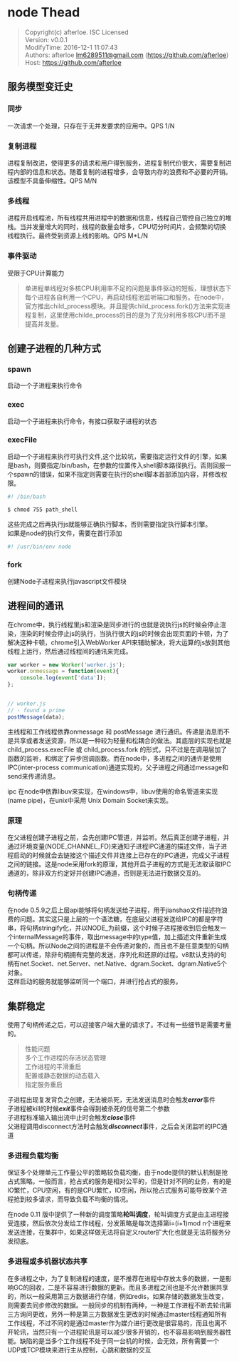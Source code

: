 node Thead 
===

> Copyright(c) afterloe. ISC Licensed  
> Version: v0.0.1  
> ModifyTime: 2016-12-1 11:07:43  
> Authors:
    afterloe <lm6289511@gmail.com> (https://github.com/afterloe)  
> Host:
    https://github.com/afterloe  
   
## 服务模型变迁史 

### 同步
一次请求一个处理，只存在于无并发要求的应用中。QPS 1/N  
### 复制进程
进程复制改进，使得更多的请求和用户得到服务，进程复制代价很大，需要复制进程内部的信息和状态。随着复制的进程增多，会导致内存的浪费和不必要的开销。该模型不具备伸缩性。QPS M/N   
### 多线程
进程开启线程池，所有线程共用进程中的数据和信息，线程自己管控自己独立的堆栈。当并发量增大的同时，线程的数量会增多，CPU切分时间片，会频繁的切换线程执行。最终受到资源上线的影响。QPS M*L/N  

### 事件驱动
受限于CPU计算能力

> 单进程单线程对多核CPU利用率不足的问题是事件驱动的短板，理想状态下每个进程各自利用一个CPU，再启动线程池监听端口和服务。在node中，官方推出child_process模块。并且提供child_process.fork()方法来实现进程复制，这里使用childe_process的目的是为了充分利用多核CPU而不是提高并发量。

## 创建子进程的几种方式

### spawn
启动一个子进程来执行命令  
### exec
启动一个子进程来执行命令，有接口获取子进程的状态  
### execFile
启动一个子进程来执行可执行文件,这个比较坑，需要指定运行文件的引擎，如果是bash，则要指定/bin/bash，在参数的位置传入shell脚本路径执行。否则回报一个spawn的错误，如果不指定则需要在执行的shell脚本首部添加内容，并修改权限。
```bash
#! /bin/bash

$ chmod 755 path_shell
```
这些完成之后再执行js就能够正确执行脚本，否则需要指定执行脚本引擎。  
如果是node的执行文件，需要在首行添加
```bash
#! /usr/bin/env node
```  
### fork
创建Node子进程来执行javascript文件模块  

##  进程间的通讯
在chrome中，执行线程里js和渲染是同步进行的也就是说执行js的时候会停止渲染，渲染的时候会停止js的执行，当执行很大的js的时候会出现页面的卡顿，为了解决这种卡顿，chrome引入WebWorker API来辅助解决，将大运算的js放到其他线程上运行，然后通过线程间的通讯来完成。
```javascript
var worker = new Worker('worker.js');
worker.onmessage = function(event){
	console.log(event['data']);
};


// worker.js
// - found a prime
postMessage(data);
```
主线程和工作线程依靠onmessage 和 postMessage 进行通讯。传递是消息而不是共享或者发送资源，所以是一种较为轻量和松耦合的做法。其底层的实现也就是child_process.execFile 或 child_process.fork 的形式，只不过是在调用层加了函数的监听，和绑定了异步回调函数。而在node中，多进程之间的通许是使用IPC(inter-process communication)通道实现的，父子进程之间通过message和send来传递消息。  

ipc 在node中依靠libuv来实现，在windows中，libuv使用的命名管道来实现(name pipe)，在unix中采用 Unix Domain Socket来实现。  

### 原理
在父进程创建子进程之前，会先创建IPC管道，并监听。然后真正创建子进程，并通过环境变量(NODE_CHANNEL_FD)来通知子进程IPC通道的描述文件，当子进程启动的时候就会去链接这个描述文件并连接上已存在的IPC通道，完成父子进程之间的链接。这是node采用fork的原理，其他开启子进程的方式是无法取读取IPC通道的，除非双方约定好并创建IPC通道，否则是无法进行数据交互的。

### 句柄传递
在node 0.5.9之后上层api能够将句柄发送给子进程，用于jianshao文件描述符浪费的问题。其实这只是上层的一个语法糖，在底层父进程发送给IPC的都是字符串，将句柄stringify化，并以NODE_为前缀，这个时候子进程接收到后会触发一个internalMessage的事件，取出message中的type值，加上描述文件重新生成一个句柄。所以Node之间的进程是不会传递对象的，而且也不是任意类型的句柄都可以传递，除非句柄拥有完整的发送，序列化和还原的过程。v8默认支持的句柄有net.Socket、net.Server、net.Native、dgram.Socket、dgram.Native5个对象。  
这样启动的服务就能够监听同一个端口，并进行抢占式的服务。

## 集群稳定
使用了句柄传递之后，可以迎接客户端大量的请求了。不过有一些细节是需要考量的。
> 性能问题  
> 多个工作进程的存活状态管理  
> 工作进程的平滑重启  
> 配置或静态数据的动态载入  
> 指定服务重启

子进程出现复发背负之创建，无法被杀死，无法发送消息时会触发***error***事件  
子进程被kill的时候***exit***事件会得到被杀死的信号第二个参数  
子进程标准输入输出流中止时会触发***close***事件  
父进程调用disconnect方法时会触发***disconnect***事件，之后会关闭监听的IPC通道  

### 多进程负载均衡
保证多个处理单元工作量公平的策略较负载均衡，由于node提供的默认机制是抢占式策略。一般而言，抢占式的服务是相对公平的，但是针对不同的业务，有的是IO繁忙，CPU空闲，有的是CPU繁忙，IO空闲，所以抢占式服务可能导致某个进程抢到较多请求，而导致负载不均衡的情况。  

在node 0.11 版中提供了一种新的调度策略**轮叫调度**，轮叫调度方式是由主进程接受连接，然后依次分发给工作线程，分发策略是每次选择第i=(i+1)mod n个进程来发送连接，在集群中，如果这样做无法将自定义router扩大化也就是无法将服务分发彻底。

### 多进程或多机器状态共享
在多进程之中，为了复制进程的速度，是不推荐在进程中存放太多的数据，一是影响GC的回收，二是不容易进行数据的更新。而且多进程之间也是不允许数据共享的，所以一般采用第三方数据进行存储，例如redis，如果存储的数据发生改变，则需要去同步修改的数据。一般同步的机制有两种，一种是工作进程不断去轮讯第三方询问更改，另外一种是第三方数据发生更改的时候通过master线程通知所有工作线程，不过不同的是通过master作为媒介进行更改是很容易的，而且也离不开轮讯，当然只有一个进程轮讯是可以减少很多开销的，也不容易影响到服务器性能。缺陷的是当多个工作线程不处于同一台机的时候，会无效，所有需要一个UDP或TCP模块来进行主从控制，心跳和数据的交互
